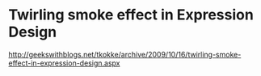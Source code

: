 <!--
id: 219576462
link: http://kevinisom.info/post/219576462/twirling-smoke-effect-in-expression-design
slug: twirling-smoke-effect-in-expression-design
date: Thu Oct 22 2009 15:00:36 GMT+1300 (NZDT)
raw: {"blog_name":"kevinisom","id":219576462,"post_url":"http://kevinisom.info/post/219576462/twirling-smoke-effect-in-expression-design","slug":"twirling-smoke-effect-in-expression-design","type":"link","date":"2009-10-22 02:00:36 GMT","timestamp":1256176836,"state":"published","format":"html","reblog_key":"6XT1M0ip","tags":[],"short_url":"http://tmblr.co/Zw68YyD5dYE","highlighted":[],"feed_item":"http://geekswithblogs.net/tkokke/archive/2009/10/16/twirling-smoke-effect-in-expression-design.aspx","from_feed_id":"650234","note_count":0,"title":"Twirling smoke effect in Expression Design","url":"http://geekswithblogs.net/tkokke/archive/2009/10/16/twirling-smoke-effect-in-expression-design.aspx","description":""}
publish: 2009-10-022
tags: 
title: Twirling smoke effect in Expression Design
-->


Twirling smoke effect in Expression Design
==========================================

<http://geekswithblogs.net/tkokke/archive/2009/10/16/twirling-smoke-effect-in-expression-design.aspx>

